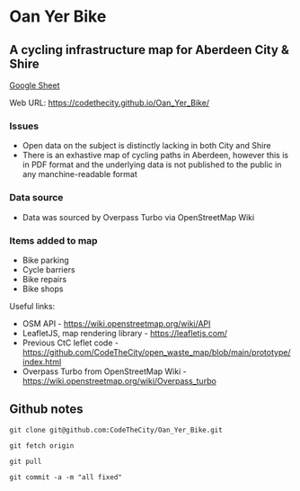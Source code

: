 # Oan Yer Bike

## A cycling infrastructure map for Aberdeen City & Shire

[Google Sheet](https://docs.google.com/spreadsheets/d/1IW99xQt3ZQ1PhpR2OaO9vPZ0IojuF8E-snjB-NPnN6g)

Web URL: https://codethecity.github.io/Oan_Yer_Bike/

### Issues
- Open data on the subject is distinctly lacking in both City and Shire
- There is an exhastive map of cycling paths in Aberdeen, however this is in PDF format and the underlying data is not published to the public in any manchine-readable format

### Data source
- Data was sourced by Overpass Turbo via OpenStreetMap Wiki

### Items added to map
- Bike parking
- Cycle barriers
- Bike repairs
- Bike shops


Useful links:
* OSM API - https://wiki.openstreetmap.org/wiki/API
* LeafletJS, map rendering library - https://leafletjs.com/
* Previous CtC leflet code - https://github.com/CodeTheCity/open_waste_map/blob/main/prototype/index.html
* Overpass Turbo from OpenStreetMap Wiki - https://wiki.openstreetmap.org/wiki/Overpass_turbo

## Github notes

`git clone git@github.com:CodeTheCity/Oan_Yer_Bike.git`

`git fetch origin`

`git pull`

`git commit -a -m "all fixed"`
